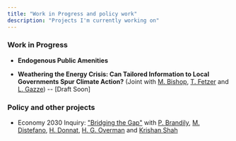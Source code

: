 ```yaml
---
title: "Work in Progress and policy work"
description: "Projects I'm currently working on"
---
```


### Work in Progress

- **Endogenous Public Amenities**

- **Weathering the Energy Crisis: Can Tailored Information to Local Governments Spur Climate Action?**  (Joint with [M. Bishop](https://warwick.ac.uk/fac/soc/economics/staff/mbishop/), [T. Fetzer](https://www.trfetzer.com/) and [L. Gazze](https://sites.google.com/view/ludovicagazze)) -- [Draft Soon]

### Policy and other projects

- Economy 2030 Inquiry: ["Bridging the Gap"](https://economy2030.resolutionfoundation.org/wp-content/uploads/2022/06/Bridging-the-gap.pdf) with [P. Brandily](https://cep.lse.ac.uk/_new/people/person.asp?id=11146), [M. Distefano](https://sites.google.com/view/mimosa-distefano/home-page), [H. Donnat](https://cep.lse.ac.uk/_new/people/person.asp?id=10963), [H. G. Overman](https://cep.lse.ac.uk/_new/people/person.asp?id=985) and [Krishan Shah](https://www.resolutionfoundation.org/about-us/team/krishan-shah/)
